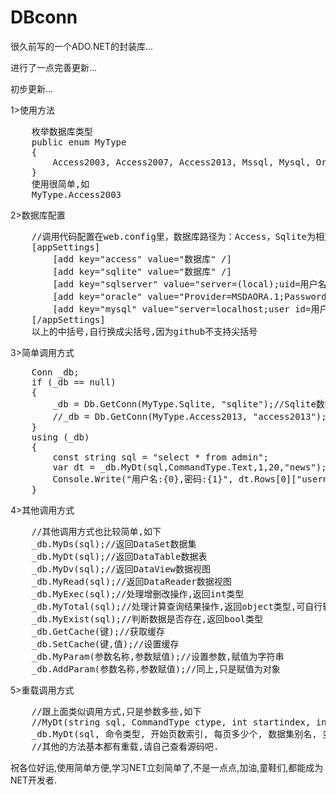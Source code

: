 DBconn
======

很久前写的一个ADO.NET的封装库...

进行了一点完善更新...

初步更新...

1>使用方法
<pre>
	枚举数据库类型
	public enum MyType
    {
        Access2003, Access2007, Access2013, Mssql, Mysql, Oracle, Sqlite
    }
    使用很简单,如
    MyType.Access2003
</pre>
2>数据库配置
<pre>
	//调用代码配置在web.config里，数据库路径为：Access，Sqlite为相对路径，其他为全路径
    [appSettings]
        [add key="access" value="数据库" /]
        [add key="sqlite" value="数据库" /]
        [add key="sqlserver" value="server=(local);uid=用户名;pwd=密码;database=数据库" /]
        [add key="oracle" value="Provider=MSDAORA.1;Password=密码;User ID=用户名;Data Source=数据库" /]
        [add key="mysql" value="server=localhost;user id=用户名;password=密码;database=数据库" /]
    [/appSettings]
    以上的中括号,自行换成尖括号,因为github不支持尖括号
</pre>
3>简单调用方式
<pre>
	Conn _db;
	if (_db == null)
    {
        _db = Db.GetConn(MyType.Sqlite, "sqlite");//Sqlite数据库
        //_db = Db.GetConn(MyType.Access2013, "access2013");//Access数据库
    }
    using (_db)
    {
        const string sql = "select * from admin";
        var dt = _db.MyDt(sql,CommandType.Text,1,20,"news");
        Console.Write("用户名:{0},密码:{1}", dt.Rows[0]["username"], dt.Rows[0]["password"]);
    }
</pre>
4>其他调用方式
<pre>
	//其他调用方式也比较简单,如下
	_db.MyDs(sql);//返回DataSet数据集
	_db.MyDt(sql);//返回DataTable数据表
	_db.MyDv(sql);//返回DataView数据视图
	_db.MyRead(sql);//返回DataReader数据视图
	_db.MyExec(sql);//处理增删改操作,返回int类型
	_db.MyTotal(sql);//处理计算查询结果操作,返回object类型,可自行转化成总数
	_db.MyExist(sql);//判断数据是否存在,返回bool类型
	_db.GetCache(键);//获取缓存
	_db.SetCache(键,值);//设置缓存
	_db.MyParam(参数名称,参数赋值);//设置参数,赋值为字符串
	_db.AddParam(参数名称,参数赋值);//同上,只是赋值为对象
</pre>
5>重载调用方式
<pre>
	//跟上面类似调用方式,只是参数多些,如下
	//MyDt(string sql, CommandType ctype, int startindex, int pagesize, string dataname, params IDataParameter[] param)
	_db.MyDt(sql, 命令类型, 开始页数索引, 每页多少个, 数据集别名, 变参);
	//其他的方法基本都有重载,请自己查看源码吧.
</pre>

祝各位好运,使用简单方便,学习NET立刻简单了,不是一点点,加油,童鞋们,都能成为NET开发者.